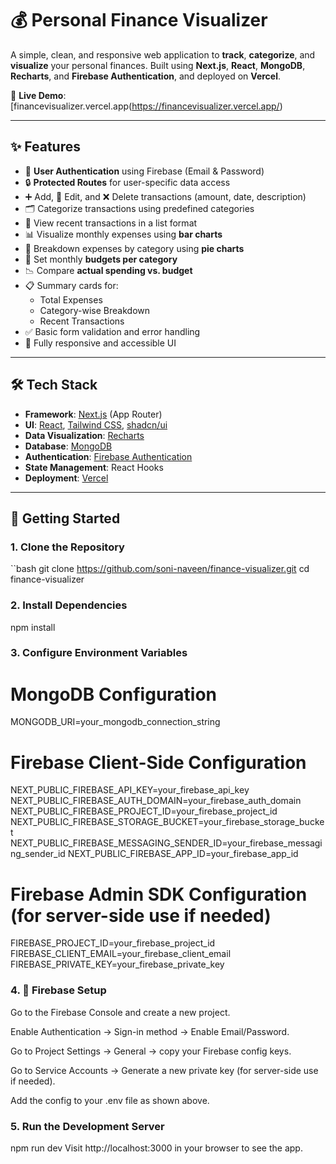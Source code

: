 # 💰 Personal Finance Visualizer

A simple, clean, and responsive web application to **track**, **categorize**, and **visualize** your personal finances. Built using **Next.js**, **React**, **MongoDB**, **Recharts**, and **Firebase Authentication**, and deployed on **Vercel**.

🔗 **Live Demo**: [financevisualizer.vercel.app(https://financevisualizer.vercel.app/)

---

## ✨ Features

- 🔐 **User Authentication** using Firebase (Email & Password)
- 🔒 **Protected Routes** for user-specific data access
- ➕ Add, 📝 Edit, and ❌ Delete transactions (amount, date, description)
- 🗂️ Categorize transactions using predefined categories
- 📃 View recent transactions in a list format
- 📊 Visualize monthly expenses using **bar charts**
- 🥧 Breakdown expenses by category using **pie charts**
- 🎯 Set monthly **budgets per category**
- 📉 Compare **actual spending vs. budget**
- 📋 Summary cards for:
  - Total Expenses  
  - Category-wise Breakdown  
  - Recent Transactions
- ✅ Basic form validation and error handling
- 📱 Fully responsive and accessible UI

---

## 🛠️ Tech Stack

- **Framework**: [Next.js](https://nextjs.org/) (App Router)
- **UI**: [React](https://reactjs.org/), [Tailwind CSS](https://tailwindcss.com/), [shadcn/ui](https://ui.shadcn.com/)
- **Data Visualization**: [Recharts](https://recharts.org/)
- **Database**: [MongoDB](https://www.mongodb.com/)
- **Authentication**: [Firebase Authentication](https://firebase.google.com/products/auth)
- **State Management**: React Hooks
- **Deployment**: [Vercel](https://vercel.com/)

---

## 🚀 Getting Started

### 1. Clone the Repository

``bash
git clone https://github.com/soni-naveen/finance-visualizer.git
cd finance-visualizer

### 2. Install Dependencies
npm install

### 3. Configure Environment Variables
# MongoDB Configuration
MONGODB_URI=your_mongodb_connection_string 

# Firebase Client-Side Configuration
NEXT_PUBLIC_FIREBASE_API_KEY=your_firebase_api_key
NEXT_PUBLIC_FIREBASE_AUTH_DOMAIN=your_firebase_auth_domain
NEXT_PUBLIC_FIREBASE_PROJECT_ID=your_firebase_project_id
NEXT_PUBLIC_FIREBASE_STORAGE_BUCKET=your_firebase_storage_bucket
NEXT_PUBLIC_FIREBASE_MESSAGING_SENDER_ID=your_firebase_messaging_sender_id
NEXT_PUBLIC_FIREBASE_APP_ID=your_firebase_app_id

# Firebase Admin SDK Configuration (for server-side use if needed)
FIREBASE_PROJECT_ID=your_firebase_project_id
FIREBASE_CLIENT_EMAIL=your_firebase_client_email
FIREBASE_PRIVATE_KEY=your_firebase_private_key

### 4. 🔧 Firebase Setup
Go to the Firebase Console and create a new project.

Enable Authentication → Sign-in method → Enable Email/Password.

Go to Project Settings → General → copy your Firebase config keys.

Go to Service Accounts → Generate a new private key (for server-side use if needed).

Add the config to your .env file as shown above.

### 5. Run the Development Server
npm run dev
Visit http://localhost:3000 in your browser to see the app.




